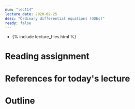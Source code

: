 ```yaml
---
num: "lect14"
lecture_date: 2020-02-25
desc: "Ordinary differential equations (ODEs)"
ready: false
---
```


* {% include lecture_files.html %}

# Reading assignment


# References for today's lecture


# Outline

